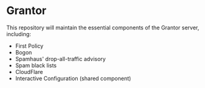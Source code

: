 # Grantor
This repository will maintain the essential components of the Grantor server, including:
* First Policy
* Bogon
* Spamhaus' drop-all-traffic advisory
* Spam black lists
* CloudFlare
* Interactive Configuration (shared component)
